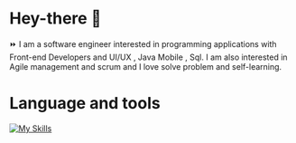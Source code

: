 # Hey-there :wave:

:fast_forward: I am a software engineer interested in programming applications with Front-end Developers and UI/UX , Java Mobile , Sql. I am also interested in Agile management and scrum and I love solve problem and self-learning.

# Language and tools

[![My Skills](https://skillicons.dev/icons?i=js,html,css,react,vite,expressjs,nextjs,mongodb,flutter,java,bootstrap,tailwind,visualstudio,github,firebase)](https://skillicons.dev)

